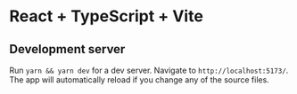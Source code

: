 # React + TypeScript + Vite

## Development server

Run `yarn && yarn dev` for a dev server. Navigate to `http://localhost:5173/`. The app will automatically reload if you change any of the source files.
